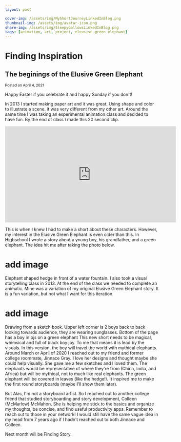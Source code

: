 ```yaml
---
layout: post

cover-img: /assets/img/MyShortJourneyLinkedInBlog.png
thumbnail-img: /assets/img/avatar-icon.png
share-img: /assets/img/SleepyGallowsLinkedInBlog.png
tags: [animation, art, project, eleusive green elephant]
---
```

# Finding Inspiration
## The beginings of the Elusive Green Elephant
<small>Posted on April 4, 2021</small>

Happy Easter if you celebrate it and happy Sunday if you don't!

In 2013 I started making paper art and it was great. Using shape and color to illustrate a scene. It was very different from my other art. Around the same time I was taking an experimental animation class and decided to have fun. By the end of class I made this 20 second clip.
<iframe width="560" height="315" src="https://www.youtube.com/embed/U2bHWUvy220" title="YouTube video player" frameborder="0" allow="accelerometer; autoplay; clipboard-write; encrypted-media; gyroscope; picture-in-picture" allowfullscreen></iframe>


This is when I knew I had to make a short about these characters. However, my interest in the Elusive Green Elephant is even older than this. In Highschool I wrote a story about a young boy, his grandfather, and a green elephant. The idea hit me after taking the photo below.
# add image
Elephant shaped hedge in front of a water fountain.
I also took a visual storytelling class in 2013. At the end of the class we needed to complete an animatic. Mine was a variation of my original Elusive Green Elephant story. It is a fun variation, but not what I want for this iteration.
# add image
Drawing from a sketch book. Upper left corner is 2 boys back to back looking towards audience, they are wearing sunglasses. Bottom of the page has a boy in pjs on a green elephant
This new short needs to be magical, whimsical and full of black boy joy. To me that means it is lead by the visuals. In this version, the boy will travel the world with mythical elephants. Around March or April of 2020 I reached out to my friend and former college roommate, Jinnace Gray. I love her designs and thought maybe she could help visually. She gave me a few sketches and I loved them. The elephants would be representative of where they're from (China, India, and Africa) but will be mythical, not to much like real elephants. The green elephant will be covered in leaves (like the hedge!). It inspired me to make the first round storyboards (maybe I'll show them later).

But Alas, I'm not a storyboard artist. So I reached out to another college friend that studied storyboarding and story development, Colleen (McMarlow) McMahon. She is helping me stick to the basics and organize my thoughts, be concise, and find useful productivity apps. Remember to reach out to those in your network! I would still have the same vague idea in my head from 7 years ago if I hadn't reached out to both Jinnace and Colleen.

Next month will be Finding Story.


